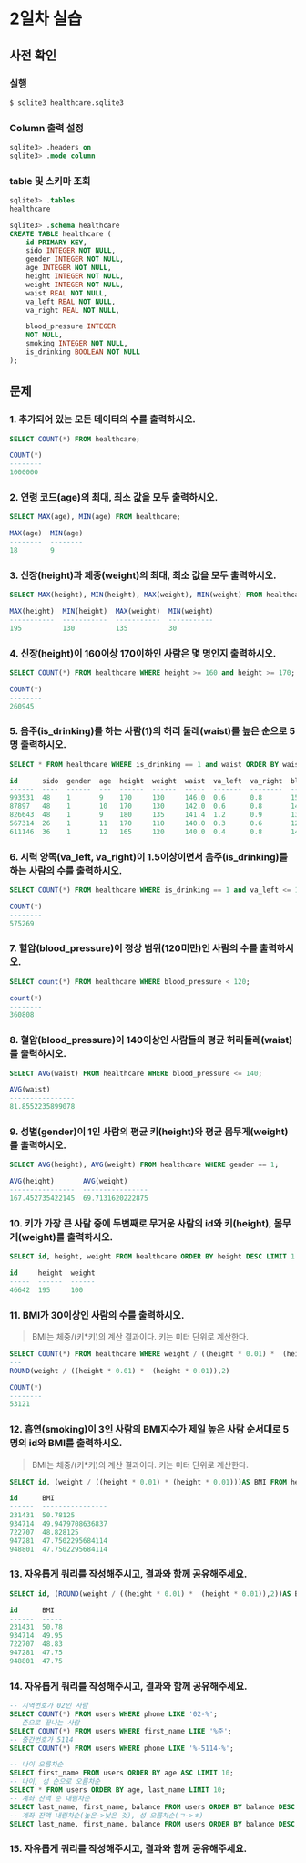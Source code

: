 # 2일차 실습

## 사전 확인

### 실행
```bash
$ sqlite3 healthcare.sqlite3 
```

### Column 출력 설정
```sql
sqlite3> .headers on 
sqlite3> .mode column
```

### table 및 스키마 조회
```sql
sqlite3> .tables
healthcare

sqlite3> .schema healthcare
CREATE TABLE healthcare (
    id PRIMARY KEY,        
    sido INTEGER NOT NULL, 
    gender INTEGER NOT NULL,
    age INTEGER NOT NULL,  
    height INTEGER NOT NULL,
    weight INTEGER NOT NULL,
    waist REAL NOT NULL,   
    va_left REAL NOT NULL, 
    va_right REAL NOT NULL,

    blood_pressure INTEGER 
    NOT NULL,
    smoking INTEGER NOT NULL,
    is_drinking BOOLEAN NOT NULL
);
```

## 문제

### 1. 추가되어 있는 모든 데이터의 수를 출력하시오.
```sql
SELECT COUNT(*) FROM healthcare;
```
```sql
COUNT(*)
--------
1000000
```

### 2. 연령 코드(age)의 최대, 최소 값을 모두 출력하시오. 
```sql
SELECT MAX(age), MIN(age) FROM healthcare;
```
```sql
MAX(age)  MIN(age)
--------  --------
18        9
```

### 3. 신장(height)과 체중(weight)의 최대, 최소 값을 모두 출력하시오.
```sql
SELECT MAX(height), MIN(height), MAX(weight), MIN(weight) FROM healthcare;
```
```sql
MAX(height)  MIN(height)  MAX(weight)  MIN(weight)
-----------  -----------  -----------  -----------
195          130          135          30
```

### 4. 신장(height)이 160이상 170이하인 사람은 몇 명인지 출력하시오.
```sql
SELECT COUNT(*) FROM healthcare WHERE height >= 160 and height >= 170;
```
```sql
COUNT(*)
--------
260945
```


### 5. 음주(is_drinking)를 하는 사람(1)의 허리 둘레(waist)를 높은 순으로 5명 출력하시오. 
```sql
SELECT * FROM healthcare WHERE is_drinking == 1 and waist ORDER BY waist DESC LIMIT 5;
```
```sql
id      sido  gender  age  height  weight  waist  va_left  va_right  blood_pressure  smoking  is_drinking
------  ----  ------  ---  ------  ------  -----  -------  --------  --------------  -------  -----------
993531  48    1       9    170     130     146.0  0.6      0.8       150             3        1
87897   48    1       10   170     130     142.0  0.6      0.8       140             1        1
826643  48    1       9    180     135     141.4  1.2      0.9       136             3        1
567314  26    1       11   170     110     140.0  0.3      0.6       125             3        1
611146  36    1       12   165     120     140.0  0.4      0.8       141             3        1
```

### 6. 시력 양쪽(va_left, va_right)이 1.5이상이면서 음주(is_drinking)를 하는 사람의 수를 출력하시오.
```sql
SELECT COUNT(*) FROM healthcare WHERE is_drinking == 1 and va_left <= 1.5 and  va_right <= 1.5;
```
```sql
COUNT(*)
--------
575269
```

### 7. 혈압(blood_pressure)이 정상 범위(120미만)인 사람의 수를 출력하시오.
```sql
SELECT count(*) FROM healthcare WHERE blood_pressure < 120;
```
```sql
count(*)
--------
360808
```

### 8. 혈압(blood_pressure)이 140이상인 사람들의 평균 허리둘레(waist)를 출력하시오.
```sql
SELECT AVG(waist) FROM healthcare WHERE blood_pressure <= 140;
```
```sql
AVG(waist)
----------------
81.8552235899078
```

### 9. 성별(gender)이 1인 사람의 평균 키(height)와 평균 몸무게(weight)를 출력하시오.

```sql
SELECT AVG(height), AVG(weight) FROM healthcare WHERE gender == 1;
```
```sql
AVG(height)       AVG(weight)
----------------  ----------------
167.452735422145  69.7131620222875
```

### 10. 키가 가장 큰 사람 중에 두번째로 무거운 사람의 id와 키(height), 몸무게(weight)를 출력하시오.
```sql
SELECT id, height, weight FROM healthcare ORDER BY height DESC LIMIT 1 OFFSET 1; --키가 가장 큰 사람 중에 두번째로 무거운 사람
```
```sql
id     height  weight
-----  ------  ------
46642  195     100
```

### 11. BMI가 30이상인 사람의 수를 출력하시오. 
> BMI는 체중/(키*키)의 계산 결과이다. 
> 키는 미터 단위로 계산한다.
```sql
SELECT COUNT(*) FROM healthcare WHERE weight / ((height * 0.01) *  (height * 0.01)) >= 30;
---
ROUND(weight / ((height * 0.01) *  (height * 0.01)),2)
```
```sql
COUNT(*)
--------
53121
```

### 12. 흡연(smoking)이 3인 사람의 BMI지수가 제일 높은 사람 순서대로 5명의 id와 BMI를 출력하시오.
> BMI는 체중/(키*키)의 계산 결과이다. 
> 키는 미터 단위로 계산한다.
```sql
SELECT id, (weight / ((height * 0.01) * (height * 0.01)))AS BMI FROM healthcare WHERE smoking == 3 ORDER BY BMI DESC LIMIT 5;
```
```sql
id      BMI
------  ----------------
231431  50.78125
934714  49.9479708636837
722707  48.828125
947281  47.7502295684114
948801  47.7502295684114
```

### 13. 자유롭게 쿼리를 작성해주시고, 결과와 함께 공유해주세요.

```sql
SELECT id, (ROUND(weight / ((height * 0.01) *  (height * 0.01)),2))AS BMI FROM healthcare WHERE smoking == 3 ORDER BY BMI DESC LIMIT 5;
```
```sql
id      BMI
------  -----
231431  50.78
934714  49.95
722707  48.83
947281  47.75
948801  47.75
```

### 14. 자유롭게 쿼리를 작성해주시고, 결과와 함께 공유해주세요.

```sql
-- 지역번호가 02인 사람
SELECT COUNT(*) FROM users WHERE phone LIKE '02-%';
-- 준으로 끝나는 사람
SELECT COUNT(*) FROM users WHERE first_name LIKE '%준';
-- 중간번호가 5114
SELECT COUNT(*) FROM users WHERE phone LIKE '%-5114-%';
```
```sql
-- 나이 오름차순
SELECT first_name FROM users ORDER BY age ASC LIMIT 10;
-- 나이, 성 순으로 오름차순
SELECT * FROM users ORDER BY age, last_name LIMIT 10;
-- 계좌 잔액 순 내림차순
SELECT last_name, first_name, balance FROM users ORDER BY balance DESC LIMIT 10;
-- 계좌 잔액 내림차순(높은->낮은 것), 성 오름차순(ㄱ->ㅎ)
SELECT last_name, first_name, balance FROM users ORDER BY balance DESC, last_name ASC LIMIT 10;
```

### 15. 자유롭게 쿼리를 작성해주시고, 결과와 함께 공유해주세요.

```sql

```
```sql

```